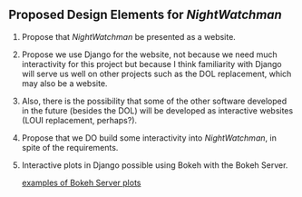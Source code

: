 ## Proposed Design Elements for *NightWatchman*

1. Propose that *NightWatchman* be presented as a website.
2. Propose we use Django for the website, not because we need much interactivity
   for this project but because I think familiarity with Django will serve us well on
   other projects such as the DOL replacement, which may also be a website.
3. Also, there is the possibility that some of the other software developed in the
   future (besides the DOL) will be developed as interactive websites (LOUI replacement, perhaps?).
4. Propose that we DO build some interactivity into *NightWatchman*, in spite of the requirements.
5. Interactive plots in Django possible using Bokeh with the Bokeh Server.

   [examples of Bokeh Server plots](https://bokeh.pydata.org/en/latest/docs/gallery.html)
